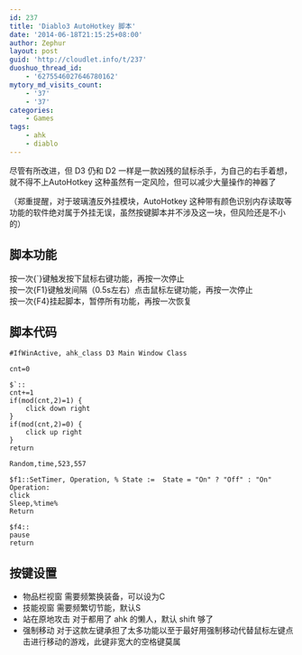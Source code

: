 ```yaml
---
id: 237
title: 'Diablo3 AutoHotkey 脚本'
date: '2014-06-18T21:15:25+08:00'
author: Zephur
layout: post
guid: 'http://cloudlet.info/t/237'
duoshuo_thread_id:
    - '6275546027646780162'
mytory_md_visits_count:
    - '37'
    - '37'
categories:
    - Games
tags:
    - ahk
    - diablo
---
```


尽管有所改进，但 D3 仍和 D2 一样是一款凶残的鼠标杀手，为自己的右手着想，就不得不上AutoHotkey 这种虽然有一定风险，但可以减少大量操作的神器了

（郑重提醒，对于玻璃渣反外挂模块，AutoHotkey 这种带有颜色识别内存读取等功能的软件绝对属于外挂无误，虽然按键脚本并不涉及这一块，但风险还是不小的）

<!-- more -->

## 脚本功能

按一次{`}键触发按下鼠标右键功能，再按一次停止  
按一次{F1}键触发间隔（0.5s左右）点击鼠标左键功能，再按一次停止  
按一次{F4}挂起脚本，暂停所有功能，再按一次恢复

## 脚本代码

```
#IfWinActive, ahk_class D3 Main Window Class

cnt=0

$`::
cnt+=1
if(mod(cnt,2)=1) {
    click down right
}
if(mod(cnt,2)=0) {
    click up right
}
return

Random,time,523,557

$f1::SetTimer, Operation, % State :=  State = "On" ? "Off" : "On"
Operation:
click
Sleep,%time%
Return

$f4::
pause
return

```

## 按键设置

- 物品栏视窗 需要频繁换装备，可以设为C
- 技能视窗 需要频繁切节能，默认S
- 站在原地攻击 对于都用了 ahk 的懒人，默认 shift 够了
- 强制移动 对于这款左键承担了太多功能以至于最好用强制移动代替鼠标左键点击进行移动的游戏，此键非宽大的空格键莫属